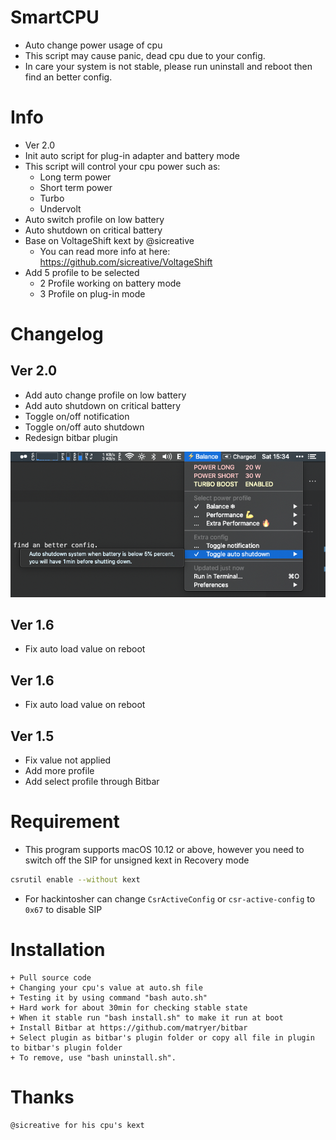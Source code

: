 # SmartCPU
+ Auto change power usage of cpu
+ This script may cause panic, dead cpu due to your config.
+ In care your system is not stable, please run uninstall and reboot then find an better config.

# Info
+ Ver 2.0
+ Init auto script for plug-in adapter and battery mode
+ This script will control your cpu power such as:
    + Long term power
    + Short term power
    + Turbo
    + Undervolt
+ Auto switch profile on low battery
+ Auto shutdown on critical battery
+ Base on VoltageShift kext by @sicreative
    + You can read more info at here: https://github.com/sicreative/VoltageShift
+ Add 5 profile to be selected
    + 2 Profile working on battery mode
    + 3 Profile on plug-in mode

# Changelog
## Ver 2.0
+ Add auto change profile on low battery
+ Add auto shutdown on critical battery
+ Toggle on/off notification
+ Toggle on/off auto shutdown
+ Redesign bitbar plugin

![Alt text](menu.png)

## Ver 1.6
+ Fix auto load value on reboot

## Ver 1.6
+ Fix auto load value on reboot
    
## Ver 1.5
+ Fix value not applied
+ Add more profile
+ Add select profile through Bitbar

# Requirement
+ This program supports macOS 10.12 or above, however you need to switch off the SIP for unsigned kext in Recovery mode
```bash
csrutil enable --without kext
```
+ For hackintosher can change `CsrActiveConfig` or `csr-active-config` to `0x67` to disable SIP
# Installation
    + Pull source code
    + Changing your cpu's value at auto.sh file
    + Testing it by using command "bash auto.sh"
    + Hard work for about 30min for checking stable state
    + When it stable run "bash install.sh" to make it run at boot
    + Install Bitbar at https://github.com/matryer/bitbar
    + Select plugin as bitbar's plugin folder or copy all file in plugin to bitbar's plugin folder
    + To remove, use "bash uninstall.sh".

# Thanks
    @sicreative for his cpu's kext